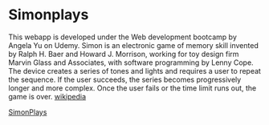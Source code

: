 # Simonplays
This webapp is developed under the Web development bootcamp by Angela Yu on Udemy.
Simon is an electronic game of memory skill invented by Ralph H. Baer and Howard J. Morrison, working for toy design firm Marvin Glass and Associates, with software programming by Lenny Cope. The device creates a series of tones and lights and requires a user to repeat the sequence. If the user succeeds, the series becomes progressively longer and more complex. Once the user fails or the time limit runs out, the game is over. 
[wikipedia](https://en.wikipedia.org/wiki/Simon_(game))

[SimonPlays](https://msid01.github.io/Simonplays/)
